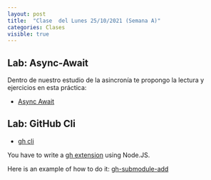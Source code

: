 ```yaml
---
layout: post
title:  "Clase  del Lunes 25/10/2021 (Semana A)"
categories: Clases
visible: true
---
```




## Lab: Async-Await

Dentro de nuestro estudio de la asincronía te propongo la lectura y ejercicios en esta práctica:

* [Async Await]({{site.baseurl}}/tema2-async/practicas/p14-t2-async-await/)

## Lab: GitHub Cli 

* [gh cli]({{site.baseurl}}/practicas/06p6-t1-gh-cli.html#extension)

You have to write a [gh extension]({{site.baseurl}}/tema1-introduccion/gh#extension) using Node.JS.

Here is an example of how to do it: [gh-submodule-add](https://github.com/crguezl/gh-submodule-add)

